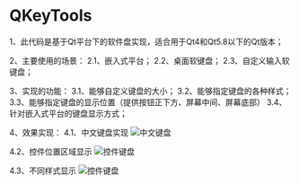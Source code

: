 # QKeyTools

1、此代码是基于Qt平台下的软件盘实现，适合用于Qt4和Qt5.8以下的Qt版本；

2、主要使用的场景：
  2.1、嵌入式平台；
  2.2、桌面软键盘；
  2.3、自定义输入软键盘；
 
3、实现的功能：
  3.1、能够自定义键盘的大小；
  3.2、能够指定键盘的各种样式；
  3.3、能够指定键盘的显示位置（提供按钮正下方、屏幕中间、屏幕底部）
  3.4、针对嵌入式平台的键盘显示方式；
  
4、效果实现：
  4.1、中文键盘实现
  ![中文键盘](https://github.com/wodelover/QKeyTools/blob/master/chinese.png)
  
  4.2、控件位置区域显示
  ![控件键盘](https://github.com/wodelover/QKeyTools/blob/master/control.png)
  
  4.3、不同样式显示
  ![控件键盘](https://github.com/wodelover/QKeyTools/blob/master/style1.png)
